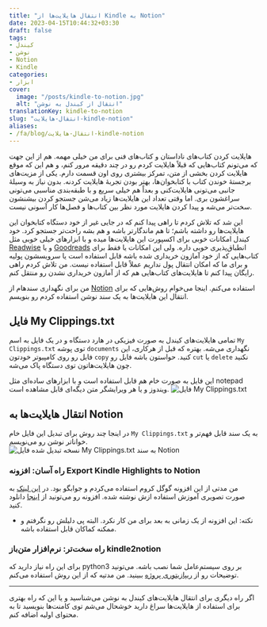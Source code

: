 ```yaml
---
title: "انتقال هایلایت‌ها از Kindle به Notion"
date: 2023-04-15T10:44:32+03:30
draft: false
tags:
- کیندل
- نوشن
- Notion
- Kindle
categories:
- ابزار
cover:
  image: "/posts/kindle-to-notion.jpg"
  alt: "انتقال از کیندل به نوشن"
translationKey: kindle-to-notion
slug: "انتقال-هایلایت-kindle-notion"
aliases:
- /fa/blog/انتقال-هایلایت-kindle-notion
---
```


هایلایت‌ کردن کتاب‌های ناداستان و کتاب‌های فنی برای من خیلی مهمه. هم از این جهت که می‌تونم کتاب‌هایی که قبلاً هایلایت کردم رو  در چند دقیقه مرور کنم، و هم این که موقع هایلایت کردن بخشی از متن، تمرکز بیشتری روی اون قسمت دارم.
یکی از مزیت‌های برجسته‌ٔ خوندن کتاب با کتابخوان‌ها، بهتر بودن تجربهٔ هایلایت کردنه. بدون نیاز به وسیلهٔ جانبی می‌تونی هایلایت‌کنی و بعداً هم خیلی سریع و با طبقه‌بندی مناسبی می‌تونی سراغشون بری. اما وقتی تعداد این هایلایت‌ها زیاد می‌شن جستجو کردن بیشنشون سخت‌تر می‌شه و پیدا کردن هایلایت مورد نظر بین کتاب‌ها و فصل‌ها کار آسونی نیست.

این شد که تلاش کردم تا راهی پیدا کنم که در جایی غیر از خود دستگاه کتابخوان این هایلایت‌ها رو داشته باشم؛ تا هم ماندگارتر باشه و هم بشه راحت‌تر جستجو کرد. خود کیندل امکانات خوبی برای اکسپورت این هایلایت‌ها میده و با ابزارهای خیلی خوبی مثل [Readwise](https://readwise.io/) و یا [Goodreads](https://www.goodreads.com/) انطباق‌پذیری خوبی داره. ولی این امکانات یا فقط برای کتاب‌هایی که از خود آمازون خریداری شده باشه قابل استفاده است یا سرویسشون پولیه و برای ما که امکان انتقال پول نداریم عملاً قابل استفاده نیست. من تلاش کردم راهی رایگان پیدا کنم تا هایلایت‌های کتاب‌هایی هم که از آمازون خریداری نشدن رو منتقل کنم.

من برای نگهداری سندهام از [Notion](https://www.notion.so/) استفاده می‌کنم. اینجا می‌خوام روش‌هایی که برای انتقال این هایلایت‌ها به یک سند نوشن استفاده کردم رو بنویسم.

## فایل My Clippings.txt
تمامی هایلایت‌های کیندل به صورت فیزیکی در هارد دستگاه و در یک فایل به اسم `My Clippings.txt` توی پوشه `documents` نگهداری می‌شه. بهتره که قبل از هرکاری، این فایل رو روی کامپیوتر خودتون `copy` کنید. حواستون باشه فایل رو `cut` یا `delete` نکنید چون هایلایت‌هاتون توی دستگاه پاک می‌شه.

این فایل به صورت خام هم قابل استفاده است و با ابزارهای ساده‌ای مثل notepad ویندوز و یا هر ویرایشگر متن دیگه‌ای قابل مشاهده است.
![فایل My Clippings.txt](/posts/raw-my-clippings-txt.png)

## انتقال هایلایت‌ها به Notion

در اینجا چند روش برای تبدیل این فایل خام `My Clippings.txt` به یک سند قابل فهم‌تر و خوانا‌تر نوشن رو می‌نویسم.
![نسخه تبدیل شده فایل My Clippings.txt به سند Notion](/posts/export-clippings-notion.png)

### راه آسان: افزونه Export Kindle Highlights to Notion
من مدتی از این افزونه گوگل کروم استفاده می‌کردم و جوابگو بود. در [این لینک](https://www.notion.so/KindleToNotion-How-To-Guide-Easy-bce19dae7fae4cde93440ece213ba5ed) به صورت تصویری آموزش استفاده ازش نوشته شده. افزونه رو می‌تونید از [اینجا](https://chrome.google.com/webstore/detail/export-kindle-highlights/nmgbhgbkbenpfjkdfladebgcdihbekne) دانلود کنید.
- نکته: این افزونه از یک زمانی به بعد برای من کار نکرد. البته پی دلیلش رو نگرفتم و ممکنه کماکان قابل استفاده باشه.

### راه سخت‌تر: نرم‌افزار متن‌باز kindle2notion

برای این راه نیاز دارید که python3 بر روی سیستم‌عامل شما نصب باشه. می‌تونید توضیحات رو از [ریپازیتوری پروژه](https://github.com/paperboi/kindle2notion) ببینید. من مدتیه که از این روش استفاده می‌کنم.

---

اگر راه دیگری برای انتقال هایلایت‌های کیندل به نوشن می‌شناسید و یا این که راه بهتری برای استفاده از هایلایت‌ها سراغ دارید خوشحال می‌شم توی کامنت‌ها بنویسید تا به محتوای اولیه اضافه کنم.

